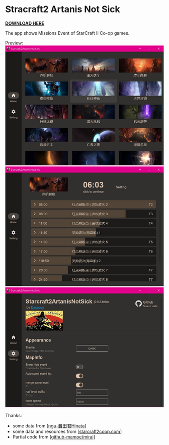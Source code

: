 # Stracraft2 Artanis Not Sick

[**DOWNLOAD HERE**](https://github.com/dasoops/Starcraft2ArtanisNotSick)

The app shows Missions Event of StarCraft Ⅱ Co-op games.

Preview:
![MapSelect](https://raw.githubusercontent.com/dasoops/Starcraft2ArtanisNotSick/master/doc/MapSelect.jpg)
![MapInfo](https://raw.githubusercontent.com/dasoops/Starcraft2ArtanisNotSick/master/doc/MapInfo.jpg)
![Setting](https://raw.githubusercontent.com/dasoops/Starcraft2ArtanisNotSick/master/doc/Setting.jpg)

Thanks:

* some data from [[nga-雏田君Hinata](https://bbs.nga.cn/read.php?tid=17265336)]
* some data and resources from [[starcraft2coop.com](https://starcraft2coop.com)]
* Partial code from [[github-mamoe/mirai](https://github.com/mamoe/mirai)]